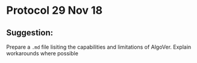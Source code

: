 # Protocol 29 Nov 18

## Suggestion:

Prepare a `.md` file lisiting the capabilities and limitations of AlgoVer.
Explain workarounds where possible
